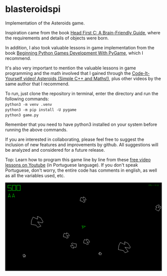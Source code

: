 # blasteroidspi
Implementation of the Asteroids game.
  
Inspiration came from the book [Head First C: A Brain-Friendly Guide](https://www.amazon.com/Head-First-C-Brain-Friendly-Guide/dp/1449399916/ref=sr_1_1?crid=3PXLMYX4NOXK9&keywords=head+first+c&qid=1641307105&sprefix=head+first+c%2Caps%), where the requirements and details of objects were born.  
  
In addition, I also took valuable lessons in game implementation from the book [Beginning Python Games Development With PyGame](https://www.amazon.com/Beginning-Python-Games-Development-Second/dp/1484209710/ref=sr_1_1?crid=2RZA8MBSIDFR7&keywords=beginning+python+game+development%27&qid=1641307247&sprefix=beginning+python), which I recommend.  

It's also very important to mention the valuable lessons in game programming and the math involved that I gained through the [Code-It-Yourself video! Asteroids (Simple C++ and Maths!)](https://www.youtube.com/watch?v=QgDR8LrRZhk), plus other videos by the same author that I recommend.  

To run, just clone the repository in terminal, enter the directory and run the following commands:  
`python3 -m venv .venv`   
`python3 -m pip install -U pygame`  
`python3 game.py`  
  
Remember that you need to have python3 installed on your system before running the above commands.  

If you are interested in collaborating, please feel free to suggest the inclusion of new features and improvements by github. All suggestions will be analyzed and considered for a future release.  

Top: Learn how to program this game line by line from these [free video lessons on Youtube](https://youtube.com/playlist?list=PLiu4wMrYDH6Jtuu-Z8irw3g9_pUauY1Ta) (in Portuguese language). If you don't speak Portuguese, don't worry, the entire code has comments in english, as well as all the variables used, etc.
    
![screenshot](screenshot.png)
